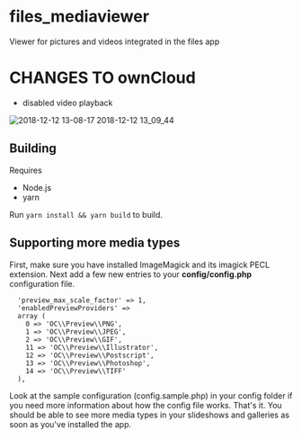 # files_mediaviewer
Viewer for pictures and videos integrated in the files app

# CHANGES TO ownCloud
- disabled video playback

![2018-12-12 13-08-17 2018-12-12 13_09_44](https://user-images.githubusercontent.com/12717530/49868973-43303f00-fe0f-11e8-8f7a-1a5460f51fcd.gif)

## Building

Requires
* Node.js
* yarn

Run `yarn install && yarn build` to build.

## Supporting more media types

First, make sure you have installed ImageMagick and its imagick PECL extension.
Next add a few new entries to your **config/config.php** configuration file.

```
  'preview_max_scale_factor' => 1,
  'enabledPreviewProviders' =>
  array (
    0 => 'OC\\Preview\\PNG',
    1 => 'OC\\Preview\\JPEG',
    2 => 'OC\\Preview\\GIF',
    11 => 'OC\\Preview\\Illustrator',
    12 => 'OC\\Preview\\Postscript',
    13 => 'OC\\Preview\\Photoshop',
    14 => 'OC\\Preview\\TIFF'
  ),
```

Look at the sample configuration (config.sample.php) in your config folder if you need more information about how the config file works.
That's it. You should be able to see more media types in your slideshows and galleries as soon as you've installed the app.
